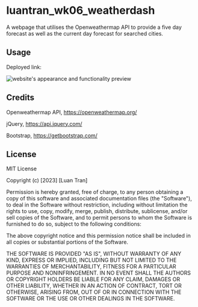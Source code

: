 # luantran_wk06_weatherdash
A webpage that utilises the Openweathermap API to provide a five day forecast as well as the current day forecast for searched cities.

## Usage

Deployed link: 

![website's appearance and functionality preview](screenshot.jpg)

## Credits

Openweathermap API, https://openweathermap.org/

jQuery, https://api.jquery.com/

Bootstrap, https://getbootstrap.com/

## License

MIT License

Copyright (c) [2023] [Luan Tran]

Permission is hereby granted, free of charge, to any person obtaining a copy
of this software and associated documentation files (the "Software"), to deal
in the Software without restriction, including without limitation the rights
to use, copy, modify, merge, publish, distribute, sublicense, and/or sell
copies of the Software, and to permit persons to whom the Software is
furnished to do so, subject to the following conditions:

The above copyright notice and this permission notice shall be included in all
copies or substantial portions of the Software.

THE SOFTWARE IS PROVIDED "AS IS", WITHOUT WARRANTY OF ANY KIND, EXPRESS OR
IMPLIED, INCLUDING BUT NOT LIMITED TO THE WARRANTIES OF MERCHANTABILITY,
FITNESS FOR A PARTICULAR PURPOSE AND NONINFRINGEMENT. IN NO EVENT SHALL THE
AUTHORS OR COPYRIGHT HOLDERS BE LIABLE FOR ANY CLAIM, DAMAGES OR OTHER
LIABILITY, WHETHER IN AN ACTION OF CONTRACT, TORT OR OTHERWISE, ARISING FROM,
OUT OF OR IN CONNECTION WITH THE SOFTWARE OR THE USE OR OTHER DEALINGS IN THE
SOFTWARE.
